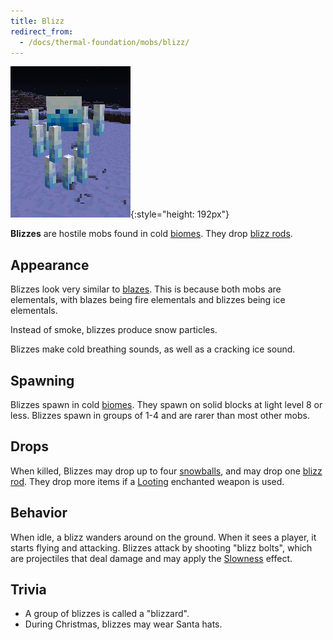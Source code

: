 ```yaml
---
title: Blizz
redirect_from:
  - /docs/thermal-foundation/mobs/blizz/
---
```


![Blizz](/assets/images/thermal-foundation/blizz.png){:style="height: 192px"}


**Blizzes** are hostile mobs found in cold
[biomes](https://minecraft.gamepedia.com/Biome). They drop [blizz
rods](/docs/thermal-foundation/items/materials/elemental/blizz-rod).


Appearance
----------

Blizzes look very similar to [blazes](https://minecraft.gamepedia.com/Blaze).
This is because both mobs are elementals, with blazes being fire elementals and
blizzes being ice elementals.

Instead of smoke, blizzes produce snow particles.

Blizzes make cold breathing sounds, as well as a cracking ice sound.


Spawning
--------

Blizzes spawn in cold [biomes](https://minecraft.gamepedia.com/Biome). They
spawn on solid blocks at light level 8 or less. Blizzes spawn in groups of 1-4
and are rarer than most other mobs.


Drops
-----

When killed, Blizzes may drop up to four
[snowballs](https://minecraft.gamepedia.com/Snowball), and may drop one [blizz
rod](/docs/thermal-foundation/items/materials/elemental/blizz-rod/). They drop
more items if a [Looting](https://minecraft.gamepedia.com/Looting) enchanted
weapon is used.


Behavior
--------

When idle, a blizz wanders around on the ground. When it sees a player, it
starts flying and attacking. Blizzes attack by shooting "blizz bolts", which are
projectiles that deal damage and may apply the
[Slowness](https://minecraft.gamepedia.com/Slowness) effect.


Trivia
------

* A group of blizzes is called a "blizzard".
* During Christmas, blizzes may wear Santa hats.
